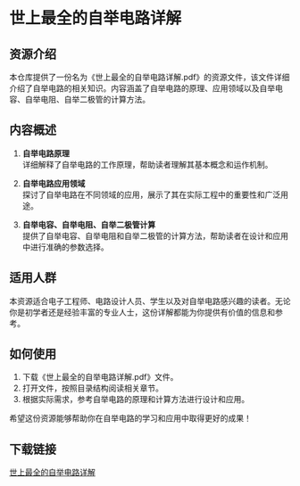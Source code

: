 # 世上最全的自举电路详解

## 资源介绍

本仓库提供了一份名为《世上最全的自举电路详解.pdf》的资源文件，该文件详细介绍了自举电路的相关知识。内容涵盖了自举电路的原理、应用领域以及自举电容、自举电阻、自举二极管的计算方法。

## 内容概述

1. **自举电路原理**  
   详细解释了自举电路的工作原理，帮助读者理解其基本概念和运作机制。

2. **自举电路应用领域**  
   探讨了自举电路在不同领域的应用，展示了其在实际工程中的重要性和广泛用途。

3. **自举电容、自举电阻、自举二极管计算**  
   提供了自举电容、自举电阻和自举二极管的计算方法，帮助读者在设计和应用中进行准确的参数选择。

## 适用人群

本资源适合电子工程师、电路设计人员、学生以及对自举电路感兴趣的读者。无论你是初学者还是经验丰富的专业人士，这份详解都能为你提供有价值的信息和参考。

## 如何使用

1. 下载《世上最全的自举电路详解.pdf》文件。
2. 打开文件，按照目录结构阅读相关章节。
3. 根据实际需求，参考自举电路的原理和计算方法进行设计和应用。

希望这份资源能够帮助你在自举电路的学习和应用中取得更好的成果！

## 下载链接

[世上最全的自举电路详解](https://pan.quark.cn/s/5b5580824820)